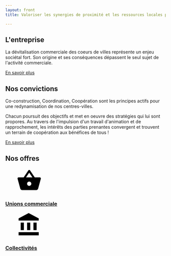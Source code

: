 ```yaml
---
layout: front
title: Valoriser les synergies de proximité et les ressources locales pour construire des solutions nouvelles et inédites.

---
```


## L'entreprise

La dévitalisation commerciale des coeurs de villes représente un enjeu sociétal fort. Son origine et ses conséquences dépassent le seul sujet de l'activité commerciale.

<a href="/ensavoirplus/entreprise" type="button" class="btn btn-primary">En savoir plus</a>



## Nos convictions

Co-construction, Coordination, Coopération sont les principes actifs pour une redynamisation de nos centres-villes.

Chacun poursuit des objectifs et met en oeuvre des stratégies qui lui sont propores. Au travers de l'impulsion d'un travail d'animation et de rapprochement, les intérêts des parties prenantes convergent et trouvent un terrain de coopération aux bénéfices de tous !

<a href="/ensavoirplus/nosconvictions" type="button" class="btn btn-primary">En savoir plus</a>



## Nos offres

<div class="icons-banner">
  <div >
    <a href="/offres/unions-commerciales" class="icon-card">
      <div class="icon-card-body">
        <div style="padding:0 35px">
          <svg height="80" viewBox="0 0 24 24" width="80" xmlns="http://www.w3.org/2000/svg">
              <path d="M0 0h24v24H0z" fill="none"/>
              <path d="M17.21 9l-4.38-6.56c-.19-.28-.51-.42-.83-.42-.32 0-.64.14-.83.43L6.79 9H2c-.55 0-1 .45-1 1 0 .09.01.18.04.27l2.54 9.27c.23.84 1 1.46 1.92 1.46h13c.92 0 1.69-.62 1.93-1.46l2.54-9.27L23 10c0-.55-.45-1-1-1h-4.79zM9 9l3-4.4L15 9H9zm3 8c-1.1 0-2-.9-2-2s.9-2 2-2 2 .9 2 2-.9 2-2 2z"/>
          </svg>
        </div>
        <h3 class="icon-card-text">
          Unions commerciale
        </h3>
      </div>
    </a>
    <a href="/offres/collectivite" class="icon-card">
      <div class="icon-card-body">
        <div style="padding:0 35px">
        <svg height="80" viewBox="0 0 24 24" width="80" xmlns="http://www.w3.org/2000/svg">
            <path d="M0 0h24v24H0z" fill="none"/>
            <path d="M4 10v7h3v-7H4zm6 0v7h3v-7h-3zM2 22h19v-3H2v3zm14-12v7h3v-7h-3zm-4.5-9L2 6v2h19V6l-9.5-5z"/>
        </svg>
        </div>
        <h3 class="icon-card-text">
          Collectivités
        </h3>
      </div>
    </a>
  </div>
</div>

